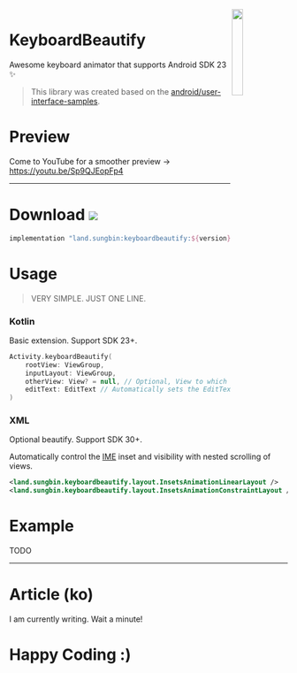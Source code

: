 <img src="https://github.com/jisungbin/KeyboardBeautify/blob/master/art/keyboardbeautify-preview-compress.gif?raw=true" width="20%" align="right"/>

# KeyboardBeautify

Awesome keyboard animator that supports Android SDK 23 ✨

> This library was created based on the [android/user-interface-samples](https://github.com/android/user-interface-samples/tree/master/WindowInsetsAnimation).

# Preview

Come to YouTube for a smoother preview -> https://youtu.be/Sp9QJEopFp4

---

# Download [![](https://img.shields.io/maven-central/v/land.sungbin/keyboardbeautify)](https://search.maven.org/artifact/land.sungbin/keyboardbeautify)

```groovy
implementation "land.sungbin:keyboardbeautify:${version}"
```

# Usage

> VERY SIMPLE. JUST ONE LINE.

### Kotlin

Basic extension. Support SDK 23+.

```kotlin
Activity.keyboardBeautify(
    rootView: ViewGroup,
    inputLayout: ViewGroup,
    otherView: View? = null, // Optional, View to which animation is applied according to the state of the IME
    editText: EditText // Automatically sets the EditText focusing to match the state of the IDE.
)
```

### XML

Optional beautify. Support SDK 30+.

Automatically control the [IME](https://android-developers.googleblog.com/2009/04/updating-applications-for-on-screen.html) inset and visibility with nested scrolling of views.


```xml
<land.sungbin.keyboardbeautify.layout.InsetsAnimationLinearLayout />
<land.sungbin.keyboardbeautify.layout.InsetsAnimationConstraintLayout />
```

# Example

TODO

---

# Article (ko)

I am currently writing. Wait a minute!

# Happy Coding :)
